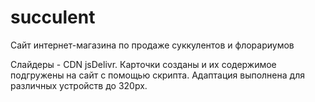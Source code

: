 # succulent
Сайт интернет-магазина по продаже суккулентов и флорариумов

Слайдеры - CDN jsDelivr.
Карточки созданы и их содержимое подгружены на сайт с помощью скрипта.
Адаптация выполнена для различных устройств до 320px.
